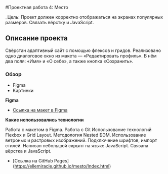 #Проектная работа 4: Место

_Цель:  Проект должен корректно отображаться на экранах популярных размеров. Связать вёрстку и JavaScript.

## Описание проекта
Свёрстан адаптивный сайт с помощью флексов и гридов.
Реализовано одно диалоговое окно из макета — «Редактировать профиль». В нём два поля: «Имя» и «О себе», а также кнопка «Сохранить».

### Обзор
* Figma
* Картинки

**Figma**

* [Ссылка на макет в Figma](https://www.figma.com/file/2cn9N9jSkmxD84oJik7xL7/JavaScript.-Sprint-4?node-id=0%3A1)

**Какие использовались технологии**

Работа с макетом в Figma. 
Работа с Git
Использование технологий Flexbox и Grid Layout.
Методология Nested БЭМ. 
Использование ветроных и растровых изображений. 
Подключение шрифтов, импорт стилей.
Написан небольшой скрыпт на языке JavaScript.
Связана вёрстка и JavaScript.

* [Ссылка на GitHub Pages] (https://ellemiracle.github.io/mesto/Index.html)